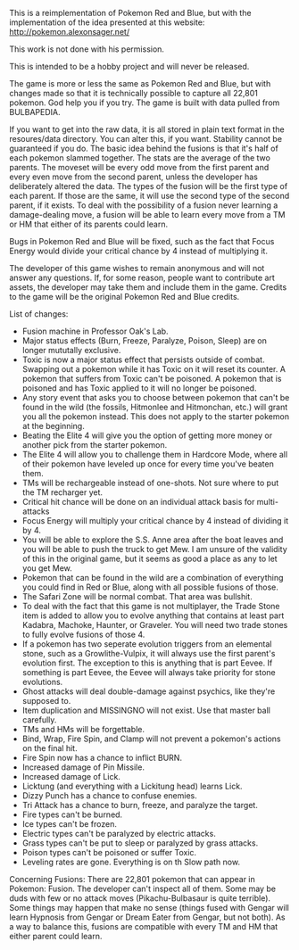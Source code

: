 This is a reimplementation of Pokemon Red and Blue, but with the implementation of the idea presented at this website:  http://pokemon.alexonsager.net/

This work is not done with his permission.

This is intended to be a hobby project and will never be released.

The game is more or less the same as Pokemon Red and Blue, but with changes made so that it is technically possible to capture all 22,801 pokemon.  God help you if you try.  The game is built with data pulled from BULBAPEDIA.

If you want to get into the raw data, it is all stored in plain text format in the resoures/data directory.  You can alter this, if you want.  Stability cannot be guaranteed if you do.  The basic idea behind the fusions is that it's half of each pokemon slammed together.  The stats are the average of the two parents.  The moveset will be every odd move from the first parent and every even move from the second parent, unless the developer has deliberately altered the data.  The types of the fusion will be the first type of each parent.  If those are the same, it will use the second type of the second parent, if it exists.  To deal with the possibility of a fusion never learning a damage-dealing move, a fusion will be able to learn every move from a TM or HM that either of its parents could learn.

Bugs in Pokemon Red and Blue will be fixed, such as the fact that Focus Energy would divide your critical chance by 4 instead of multiplying it.

The developer of this game wishes to remain anonymous and will not answer any questions.  If, for some reason, people want to contribute art assets, the developer may take them and include them in the game.  Credits to the game will be the original Pokemon Red and Blue credits.

List of changes:
- Fusion machine in Professor Oak's Lab.
- Major status effects (Burn, Freeze, Paralyze, Poison, Sleep) are on longer mututally exclusive.
- Toxic is now a major status effect that persists outside of combat.  Swapping out a pokemon while it has Toxic on it will reset its counter.  A pokemon that suffers from Toxic can't be poisoned.  A pokemon that is poisoned and has Toxic applied to it will no longer be poisoned.
- Any story event that asks you to choose between pokemon that can't be found in the wild (the fossils, Hitmonlee and Hitmonchan, etc.) will grant you all the pokemon instead.  This does not apply to the starter pokemon at the beginning.
- Beating the Elite 4 will give you the option of getting more money or another pick from the starter pokemon.
- The Elite 4 will allow you to challenge them in Hardcore Mode, where all of their pokemon have leveled up once for every time you've beaten them.
- TMs will be rechargeable instead of one-shots.  Not sure where to put the TM recharger yet.
- Critical hit chance will be done on an individual attack basis for multi-attacks
- Focus Energy will multiply your critical chance by 4 instead of dividing it by 4.
- You will be able to explore the S.S. Anne area after the boat leaves and you will be able to push the truck to get Mew.  I am unsure of the validity of this in the original game, but it seems as good a place as any to let you get Mew.
- Pokemon that can be found in the wild are a combination of everything you could find in Red or Blue, along with all possible fusions of those.
- The Safari Zone will be normal combat.  That area was bullshit.
- To deal with the fact that this game is not multiplayer, the Trade Stone item is added to allow you to evolve anything that contains at least part Kadabra, Machoke, Haunter, or Graveler.  You will need two trade stones to fully evolve fusions of those 4.
- If a pokemon has two seperate evolution triggers from an elemental stone, such as a Growlithe-Vulpix, it will always use the first parent's evolution first.  The exception to this is anything that is part Eevee.  If something is part Eevee, the Eevee will always take priority for stone evolutions.
- Ghost attacks will deal double-damage against psychics, like they're supposed to.
- Item duplication and MISSINGNO will not exist.  Use that master ball carefully.
- TMs and HMs will be forgettable.
- Bind, Wrap, Fire Spin, and Clamp will not prevent a pokemon's actions on the final hit.
- Fire Spin now has a chance to inflict BURN.
- Increased damage of Pin Missile.
- Increased damage of Lick.
- Licktung (and everything with a Lickitung head) learns Lick.
- Dizzy Punch has a chance to confuse enemies.
- Tri Attack has a chance to burn, freeze, and paralyze the target.
- Fire types can't be burned.
- Ice types can't be frozen.
- Electric types can't be paralyzed by electric attacks.
- Grass types can't be put to sleep or paralyzed by grass attacks.
- Poison types can't be poisoned or suffer Toxic.
- Leveling rates are gone.  Everything is on th Slow path now.

Concerning Fusions:
There are 22,801 pokemon that can appear in Pokemon: Fusion.  The developer can't inspect all of them.  Some may be duds with few or no attack moves (Pikachu-Bulbasaur is quite terrible).  Some things may happen that make no sense (things fused with Gengar will learn Hypnosis from Gengar or Dream Eater from Gengar, but not both).  As a way to balance this, fusions are compatible with every TM and HM that either parent could learn.


